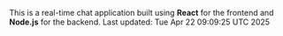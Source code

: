 This is a real-time chat application built using **React** for the frontend and **Node.js** for the backend.
Last updated: Tue Apr 22 09:09:25 UTC 2025
